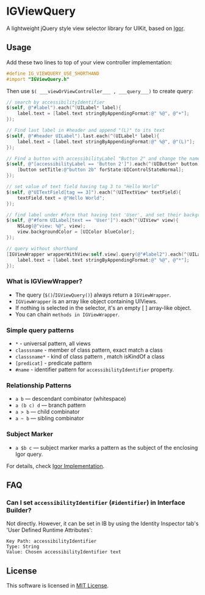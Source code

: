 # IGViewQuery

A lightweight jQuery style view selector library for UIKit, based on [Igor](https://github.com/dhemery/igor).

## Usage

Add these two lines to top of your view controller implementation:

```objective-c
#define IG_VIEWQUERY_USE_SHORTHAND
#import "IGViewQuery.h"
```

Then use ``$( ___viewOrViewController___ , ___query___)`` to create query:

```objective-c
// search by accessibilityIdentifier
$(self, @"#label").each(^(UILabel* label){
    label.text = [label.text stringByAppendingFormat:@" %@", @"+"];
});

// Find last label in #header and append "(L)" to its text
$(self, @"#header UILabel").last.each(^(UILabel* label){
    label.text = [label.text stringByAppendingFormat:@" %@", @"(L)"];
});

// Find a button with accessibilityLabel "Button 2" and change the name to button 2b
$(self, @"[accessibilityLabel == 'Button 2']").each(^(UIButton* button){
    [button setTitle:@"button 2b" forState:UIControlStateNormal];
});

// set value of text field having tag 3 to "Hello World"
$(self, @"UITextField[tag == 3]").each(^(UITextView* textField){
    textField.text = @"Hello World";
});

// find label under #form that having text 'User', and set their background color to blue
$(self, @"#form UILabel[text == 'User']").each(^(UIView* view){
    NSLog(@"view: %@", view);
    view.backgroundColor = [UIColor blueColor];
});

// query without shorthand
[IGViewWrapper wrapperWithView:self.view].query(@"#label2").each(^(UILabel* label){
    label.text = [label.text stringByAppendingFormat:@" %@", @"*"];
});
```

### What is IGViewWrapper?

- The query (```$()```/```IGViewQuery()```) always return a ```IGViewWrapper```. 
- ```IGViewWrapper``` is an array like object containing UIViews. 
- If nothing is selected in the selector, it's an empty [ ] array-like object.
- You can chain ```methods in IGViewWrapper```.

### Simple query patterns

- ``*`` - universal pattern, all views
- ``classsname`` - member of class pattern, exact match a class
- ``classsname*`` - kind of class pattern , match isKindOf a class
- ``[predicat]`` - predicate pattern
- ``#name`` -  identifier pattern for ``accessibilityIdentifier`` property.

### Relationship Patterns

- ``a b`` — descendant combinator (whitespace)
- ``a (b c) d`` — branch pattern
- ``a > b`` — child combinator
- ``a ~ b`` — sibling combinator

### Subject Marker

- ``a $b c`` —  subject marker marks a pattern as the subject of the enclosing Igor query.

For details, check [Igor Implementation](https://github.com/dhemery/igor/wiki/Implementation-Status).

## FAQ

### Can I set ``accessibilityIdentifier`` (``#identifier``) in Interface Builder?

Not directly. However, it can be set in IB by using the Identity Inspector tab's 'User Defined Runtime Attributes':

    Key Path: accessibilityIdentifier
    Type: String
    Value: Chosen accessibilityIdentifier text

## License

This software is licensed in [MIT License](https://github.com/siuying/ViewQuery/blob/master/LICENSE.txt).
